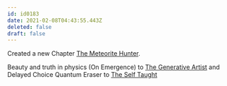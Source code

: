 ```yaml
---
id: id0183
date: 2021-02-08T04:43:55.443Z
deleted: false
draft: false
---
```


Created a new Chapter [The Meteorite Hunter][1].

Beauty and truth in physics (On Emergence) to [The Generative Artist][2] and Delayed Choice Quantum Eraser to [The Self Taught][3]

[1]: the-meteorite-hunter.html
[2]: the-generative-artist.html
[3]: the-self-taught.html
